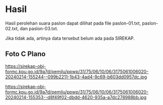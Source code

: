 # Hasil

Hasil perolehan suara paslon dapat dilihat pada file paslon-01.txt, paslon-02.txt, dan paslon-03.txt.

Jika tidak ada, artinya data tersebut belum ada pada SIREKAP.

## Foto C Plano

https://sirekap-obj-formc.kpu.go.id/9a7d/pemilu/ppwp/31/75/06/10/06/3175061006020-20240214-155244--099b2211-1b43-4ad4-9c69-b603dd0957dc.jpg

https://sirekap-obj-formc.kpu.go.id/9a7d/pemilu/ppwp/31/75/06/10/06/3175061006020-20240214-155353--d8f49f02-dbdd-4620-935a-a7dc278988bb.jpg
